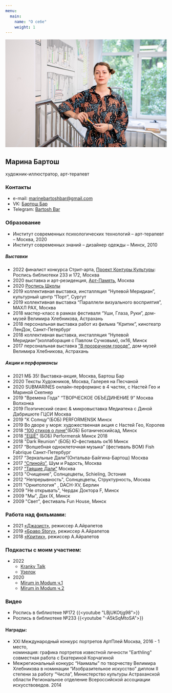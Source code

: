 ```yaml
---
menu:
  main:
    name: "О себе"
    weight: 1
---
```

![Это я](DSC02846.png)
## Марина Бартош

художник-иллюстратор, арт-терапевт

### Контакты

* e-mail: [marinebartoshbar@gmail.com](mailto:marinebartoshbar@gmail.com)
* VK: [Бартош Бар](https://vk.com/bartoshbar)
* Telegram: [Bartosh Bar](https://t.me/bartosh_bar) 

### Образование

* Институт современных психологических технологий – арт-терапевт – Москва, 2020
* Институт современных  знаний – дизайнер одежды – Минск, 2010

##### Выставки

* 2022 финалист конкурса Стрит-арта, [Проект Контуры Культуры](https://mosproducer.ru/project/kontury-kultury/): Роспись библиотеки 233 и 172, Москва
* 2020 выставка и арт-резиденция, [Арт-Память](https://g.co/arts/G9BrBabE6cGGv7Ut9), Москва
* 2020 [Роспись Школы](https://cheb.media/2020/07/30/graffiti-65shkola/)
* 2019 коллективная выставка, инсталляция “Нулевой Меридиан”, культурный центр “Порт”, Сургут
* 2019 коллективная выставка “Параллели визуального восприятия”, МАХЛ РАХ, Москва
* 2018 мастер-класс в рамках фестиваля “Уши, Глаза, Руки”, дом-музей Велимира Хлебникова, Астрахань
* 2018 персональная выставка работ из фильма “Критик”, кинотеатр ЛенДок, Санкт-Петербург
* 2018 коллективная выставка, инсталляция “Нулевой Меридиан”(коллаборация с Павлом Сучковым), ок16, Минск
* 2017 персональная выставка ["В прозрачном городе"](http://www.domvelimira.ru/data/events/2017/05/vistavka_grafiki_marini_bartosh/index.php), дом-музей Велимира Хлебникова, Астрахань


##### Акции и перформансы
* 2021 МБ 35! Выставка–акция, Москва, Бартош Бар
* 2020 Тексты Художников, Москва, Галерея на Песчаной 
* 2020 SUBMARINES онлайн-перформанс в 4 частях, с Настей Гео и Мариной Скепнер
* 2019 "Времена Года" “ТВОРЧЕСКОЕ ОБЪЕДИНЕНИЕ 9” Москва Волхонка
* 2019 Поэтический сеанс & микровыставка Медиатека c Диной Дабришюте ГЦСИ Москва
* 2019 "К Солнцу"(БОБ) PERFORMENSK Минск
* 2019 Во дворе у моря: художественная акция с Настей Гео, Королев
* 2018 [“100 стихов о луне”](https://www.youtube.com/watch?v=3tQyMuHR2UU&t=1s)(БОБ) Ботаническийсад, Минск 
* 2018 ["ЕЩЁ"](https://youtu.be/PwxuxLy7L28) (БОБ) Performensk Минск 2018 
* 2018 "Dark Reunion" (БОБ) Ю-фестиваль ок16 Минск 
* 2017 “Волшебная одноклеточная музыка” (фестиваль ВОМ) Fish Fabrique Санкт-Петербург 
* 2017 “Зеркальные Дали”(Онтальва-Байгина-Бартош) Москва 
* 2017 [“Спинойз”](https://www.youtube.com/watch?v=UuLI90awxzM&t=6s), Шум и Радость, Москва 
* 2017 [“Таящие Дали”](https://www.youtube.com/watch?v=nbGFLGwp_Gk) Москва 
* 2013 "Очищение", Солнцецветы, Schieling, Эстония
* 2012 "Непрерывность", Солнцецветы, Структурность, Москва
* 2011 "Орнитология" , DACH-XV, Берлин
* 2009 "Не открывать", Чердак Доктора F, Минск
* 2009 "Мы", Дах IX, Минск
* 2009 "Свет", фестиваль Fun House, Минск  

### Работа над фильмами:

* 2021 [«Джазист»](/www.kinopoisk.ru/film/4476007/), режиссер А.Айрапетов
* 2019 [«Браво Story»](https://www.kinopoisk.ru/film/1267337/), режиссер А.Айрапетов
* 2018 [«Критик»](https://www.kinopoisk.ru/film/1118093/), режиссер А.Айрапетов

 ### Подкасты с моим участием:
  * 2022
    * [Kranky Talk](https://kranky-talk.mave.digital/ep-4)
    * [Узелок](https://uzelok.mave.digital/ep-3)
  * 2020
    * [Mirum in Modum ч.1](https://regress78.com/mirum-in-modum-024/)
    * [Mirum in Modum ч.2](https://regress78.com/mirum-in-modum-025/)

### Видео

* Роспись в библиотеке №172 {{<youtube "LBjUKOtjg98">}}
* Роспись в библиотеке №233 {{<youtube "-A5kSqMtoSA">}}

#### Награды:

* XXI Международный конкурс портретов АртПлей Москва, 2016 - 1 место, <br>
номинация: графика портретов известной личности "Earthling" совместная работа с Екатериной Корчагиной
* Межрегиональный конкурс “Наималы” по творчеству Велимира Хлебникова в номинации “Изобразительное искусство”
диплом II степени за работу “Числа”, Министерство культуры Астраханской области
Региональное отделение Всероссийской ассоциации искусствоведов. 2014

